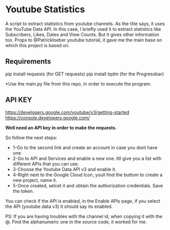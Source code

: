 # Youtube Statistics

A script to extract statistics from youtube channels. As the title says, it uses the YouTube Data API. 
In this case, I briefly used it to extract statistics like Subscribers, Likes, Dates and View Counts. But it gives other information too.
Props to @Patrickloeber youtube tutorial, it gave me the main base on which this project is based on. 

## Requirements

pip install requests (for GET requests)
pip install tqdm (for the Progressbar)

*Use the main.py file from this repo, in order to execute the program. 

## API KEY
https://developers.google.com/youtube/v3/getting-started
https://console.developers.google.com/

**Well need an API key in order to make the requests.** 

So follow the next steps:

* 1-Go to the second link and create an account in case you dont have one. 
* 2-Go to API and Services and enable a new one. Itll give you a list with different APIs that you can use.
* 3-Choose the Youtube Data API v3 and enable it.
* 4-Right next to the Google Cloud Icon, youll find the buttom to create a new project, name it.
* 5-Once created, selcet it and obtain the authorization credentials. Save the token. 

You can check if the API is enabled, in the  Enable APIs page, if you select the API (youtube data v3) it should say its enabled.  

PS: If you are having troubles with the channel id, when copying it with the @. Find the alphanumeric one in the source code, it worked for me.






